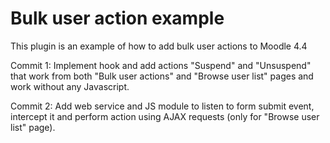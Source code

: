 # Bulk user action example

This plugin is an example of how to add bulk user actions to Moodle 4.4

Commit 1: Implement hook and add actions "Suspend" and "Unsuspend" that work from
both "Bulk user actions" and "Browse user list" pages and work without any Javascript.

Commit 2: Add web service and JS module to listen to form submit event, intercept it
and perform action using AJAX requests (only for "Browse user list" page).
